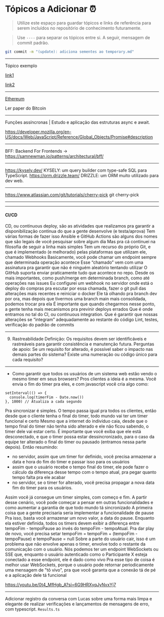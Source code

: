# Tópicos a Adicionar ⏰
 > Utilize este espaço para guardar tópicos e links de referência para serem incluídos no repositório de conhecimento futuramente.

 > Use `----` para separar os tópicos entre si. A seguir, mensagem de commit padrão. 

```bash
git commit -m "(update): adiciona sementes ao temporary.md"
```

----
Tópico exemplo

[link1](link)

[link2](link)

----
[Ethereum](https://ethereum.org/en/developers/docs/)

Ler paper do Bitcoin

----
Funções assíncronas | Estudo e aplicação das estruturas async e await.

https://developer.mozilla.org/en-US/docs/Web/JavaScript/Reference/Global_Objects/Promise#description

----
BFF: Backend For Frontends -> https://samnewman.io/patterns/architectural/bff/

----
https://kysely.dev/  KYSELY: um query builder com type-safe SQL para TypeScript.
https://orm.drizzle.team/ DRIZZLE: um ORM muito utilizado para dev web.


---
https://www.atlassian.com/git/tutorials/cherry-pick git cherry-pick

-------


---
#### CI/CD
CD, ou continuous deploy, são as atividades que realizamos pra garantir a disponibilização continua do que a gente desenvolve (e testa/aprova)
Tem várias formas de fazer isso
Ansible e GitHub Actions são alguns dos nomes que são legais de você pesquisar sobre algum dia
Mas pra cá continuei na filosofia de seguir a linha mais simples
Tem um recurso do próprio Git, e que é implementado (e melhorado) pelas plataformas que utilizam ele, chamado Webhooks
Basicamente, você pode chamar um endpoint sempre que determinada operação acontece
Esse “chamado” vem com uma assinatura pra garantir que não é ninguém aleatório tentando utilizar
O GitHub suporta enviar praticamente tudo que acontece no repo. Desde os mais importantes, como push/merge em determinada branch, como até operações nas issues
Eu configurei um webhook no servidor onde está o deploy do compras pra escutar por essa chamada, fazer o git pull das alterações mais recentes e reiniciar o docker
Ele tá olhando pra branch dev por ora, mas depois que tivermos uma branch main mais consolidada, podemos trocar pra ela
É importante que quando chegarmos nesse ponto, a gente tenha mais mecanismos pra previnir deploys errados
Que é onde entramos no tal do CI, ou continuous integration. Que é garantir que nossas alterações se “integram” adequadamente ao restante do código
Lint, testes, verificação do padrão de commits 

----
9. Rastreabilidade
Definição: Os requisitos devem ser identificáveis e rastreáveis para garantir consistência e manutenção futura.
Perguntas de apoio: Se um requisito for alterado, é possível saber o impacto nas demais partes do sistema? Existe uma numeração ou código único para cada requisito?

---
- Como garantir que todos os usuários de um sistema web estão vendo o mesmo timer em seus browsers?
Pros clientes a ideia é a mesma. Você envia o fim do timer pra eles, e com javascript você cria algo como:

```
setInterval(() => {
  console.log(timerFim - Date.now())
}, 1000) // Atualiza a cada segundo
```

Pra sincronizar é simples. O tempo passa igual pra todos os clientes, então desde que o cliente tenha o final do timer, todo mundo vai ter um timer funcional e certo
Mesmo que a internet do indivíduo caia, desde que o tempo final do timer não tenha sido alterado e ele não ficou sabendo, o timer dele vai estar certo.
É importante que você exiba que ele está desconectado, e que o timer possa estar dessincronizado, para o caso da equipe ter alterado o final do timer ou pausado (entramos nessa parte depois).
Então resumindo:
- no servidor, assim que um timer for definido, você precisa armazenar a data e hora do fim do timer e passar isso para os usuários
- assim que o usuário recebe o tempo final do timer, ele pode fazer o cálculo da diferença desse tempo com o tempo atual, pra pegar quanto tempo falta pra ele acabar
- no servidor, se o timer for alterado, você precisa propagar a nova data fim do timer para os usuários.

Assim você já consegue um timer simples, com começo e fim. A partir desse cenário, você pode começar a pensar em outras funcionalidades e como aumentar a garantia de que todo mundo tá sincronizado
A primeira coisa que a gente precisaria seria implementar a funcionalidade de pause
Pra isso, basta você armazenar um novo valor, a data do pause. Enquanto ela estiver definida, todos os timers devem exibir a diferença entre tempoFim - tempoPause ao invés do tempoFim - tempoAtual.
Pra dar play de novo, você precisa setar tempoFim = tempoFim + (tempoFim - tempoPause) e tempoPause = null
Sobre a parte do usuário cair, isso é um problema que não envolve apenas o timer, envolve todo o restante da comunicação com o usuário. 
Nós podemos ter um endpoint WebSockets ou SSE que, enquanto o usuário autenticado como o Participante X esteja conectado a esse endpoint, ele é dado como vivo
Pra esse tipo de coisa é melhor usar WebSockets, porque o usuário pode retornar periodicamente uma mensagem de "tô vivo", pra que você garanta que a conexão tá de pé e a aplicação dele tá funcional




https://youtu.be/0t4_MfHgb_A?si=6G9HRXyqJyNvxYj7 

---

Adicionar registro da conversa com Lucas sobre uma forma mais limpa e elegante de realizar verificações e lançamentos de mensagens de erro, com typescript. 
`Results.ts`
